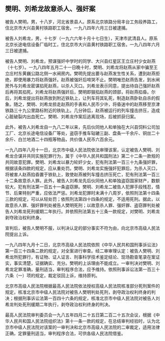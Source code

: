 ## 樊明、刘希龙故意杀人、强奸案

被告人樊明，男，十八岁，河北省景县人。原系北京铁路分局丰台工务段养路工，住北京市大兴县黄村铁路职工宿舍。一九八四年六月三日被逮捕。

被告人刘希龙，男，十七岁（一九六六年十月十七日生），天津市武清县人。原系北京长途电信设备厂临时工，住北京市大兴县黄村铁路职工宿舍。一九八四年六月三日被逮捕。

被告人樊明、刘希龙，预谋强奸中学时的同学、大兴县红星区王立庄村少女赵燕（十七岁）。一九八四年五月二十一日晚十时，樊明、刘希龙将赵燕从家中骗至王立庄村东黄巍公路北侧一水闸房内。樊明先提出要与赵燕发生性关系，遭到赵燕拒绝，即使用暴力将赵燕强奸。赵燕被强奸后啼哭不止。樊明唯恐赵燕告发，到水闸房外与刘希龙密谋掐死赵燕，以杀人灭口。刘希龙表示同意，提出待自己强奸赵燕后再将其掐死。刘希龙将赵燕强奸后，樊明即狠掐赵燕的颈部，将赵燕掐昏。尔后，刘希龙提出将赵燕放到附近铁轨上，让列车将其轧死，制造赵燕卧轨自杀的假象。随之，樊明、刘希龙掠走赵燕的手表和人民币少许，将昏迷中的赵燕移至京津铁路三十九公里路标附近的铁轨上。几分钟后，赵燕被运行的列车撞击挤压，造成心脏破裂内出血死亡。樊明、刘希龙作案后逃离现场，后被抓获归案。

此外，被告人刘希龙自一九八二年以来，先后伙同他人和单独在大兴县饲料公司加工厂、北京长途电信设备厂等处，盗窃手推车轱辘三副、盘条一千余斤、铜丝二十余斤、白兰地酒二十四瓶等物品，共价值人民币六百余元。

一九八四年八月十一日，北京市中级人民法院依法审理该案，认定被告人樊明、刘希龙合谋并共同实施犯罪行为，属于《中华人民共和国刑法》第二十二条一款规的共同故意犯罪。樊明、刘希龙以暴力轮奸少女，犯有刑法第一百三十九条强奸罪，根据该条四款的规定，应从重处罚。樊明、刘希龙实施强奸犯罪后，为杀人灭口，将被害人赵燕掐昏置于铁轨上，致使赵燕被列车撞击挤压死亡，犯有刑法第一百三十二条故意杀人罪。此外，被告人刘希龙先后伙同他人和单独盗窃国家财产，数额较大，犯有刑法第一百五十一条盗窃罪。樊明、刘希龙二被告人犯罪手段残忍，情节、后果特别严重，应依法严惩。刘希龙犯罪时未满十八周岁，依照刑法第十四条三款的规定，可以从轻处罚；依照刑法第四十四条的规定，不适用死刑。据此，以故意杀人罪、强奸罪判处被告人樊明死刑；以故意杀人罪、强奸罪、盗窃罪判处被告人刘希龙死刑缓期二年执行。并依照刑法第五十三条一款规定，对樊明、刘希龙剥夺政治权利终身。

宣判后，被告人樊明不服，以判决认定的部分事实不符为由，向北京市高级人民法院提出上诉。

一九八四年九月十二日，北京市高级人民法院依照《中华人民共和国刑事诉讼法》第一百三十四条二款的规定，对全案进行审查。经二审审理认定：被告人樊明、刘希龙所犯罪行，有证物、证人证言、刑事科学技术鉴定结论、现场勘查笔录在案证实，事实清楚，证据确实、充分。樊明的上诉理由不能成立。一审判决对樊明、刘希龙定罪准确，量刑适当，审判程序合法，应予维持。依照刑事诉讼法第一百三十六条（一）项的规定，裁定驳回上诉，维持原判。

北京市高级人民法院根据最高人民法院依法授权高级人民法院核准部分死刑案件的规定，核准北京市中级人民法院对被告人樊明判处死刑，剥夺政治权利终身的判决；根据刑事诉讼法第一百四十六条的规定，核准北京市中级人民法院对被告人刘希龙判处死刑缓期二年执行，剥夺政治权利终身的判决。

最高人民法院审判委员会一九八五年四月二十五日第二百二十五次会议，根据《中华人民共和国人民法院组织法》第十一条一款的规定，在总结审判经验时，认为北京市中级人民法院对该案的一审判决和北京市高级人民法院的二审裁定，适用法律正确，定罪量刑适当，审判程序合法，可供各级人民法院借鉴。

